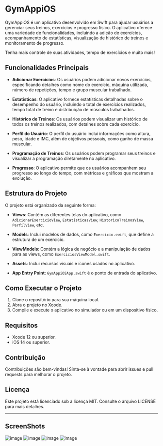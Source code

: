 # GymAppiOS

GymAppiOS é um aplicativo desenvolvido em Swift para ajudar usuários a gerenciar seus treinos, exercícios e progresso físico. O aplicativo oferece uma variedade de funcionalidades, incluindo a adição de exercícios, acompanhamento de estatísticas, visualização de histórico de treinos e monitoramento de progresso.

Tenha mais controle de suas atividades, tempo de exercícios e muito mais!

## Funcionalidades Principais

- **Adicionar Exercícios**: Os usuários podem adicionar novos exercícios, especificando detalhes como nome do exercício, máquina utilizada, número de repetições, tempo e grupo muscular trabalhado.

- **Estatísticas**: O aplicativo fornece estatísticas detalhadas sobre o desempenho do usuário, incluindo o total de exercícios realizados, tempo total de treino e distribuição de músculos trabalhados.

- **Histórico de Treinos**: Os usuários podem visualizar um histórico de todos os treinos realizados, com detalhes sobre cada exercício.

- **Perfil do Usuário**: O perfil do usuário inclui informações como altura, peso, idade e IMC, além de objetivos pessoais, como ganho de massa muscular.

- **Programação de Treinos**: Os usuários podem programar seus treinos e visualizar a programação diretamente no aplicativo.

- **Progresso**: O aplicativo permite que os usuários acompanhem seu progresso ao longo do tempo, com métricas e gráficos que mostram a evolução.

## Estrutura do Projeto

O projeto está organizado da seguinte forma:

- **Views**: Contém as diferentes telas do aplicativo, como `AdicionarExercicioView`, `EstatisticasView`, `HistoricoTreinosView`, `PerfilView`, etc.

- **Models**: Inclui modelos de dados, como `Exercicio.swift`, que define a estrutura de um exercício.

- **ViewModels**: Contém a lógica de negócio e a manipulação de dados para as views, como `ExerciciosViewModel.swift`.

- **Assets**: Inclui recursos visuais e ícones usados no aplicativo.

- **App Entry Point**: `GymAppiOSApp.swift` é o ponto de entrada do aplicativo.

## Como Executar o Projeto

1. Clone o repositório para sua máquina local.
2. Abra o projeto no Xcode.
3. Compile e execute o aplicativo no simulador ou em um dispositivo físico.

## Requisitos

- Xcode 12 ou superior.
- iOS 14 ou superior.

## Contribuição

Contribuições são bem-vindas! Sinta-se à vontade para abrir issues e pull requests para melhorar o projeto.

## Licença

Este projeto está licenciado sob a licença MIT. Consulte o arquivo LICENSE para mais detalhes.

---

## ScreenShots

![image](https://github.com/user-attachments/assets/586ba978-1e97-47a1-ac69-a7adef899aa4)
![image](https://github.com/user-attachments/assets/d8695b34-ab3e-4580-abe2-c590bc9f770a)
![image](https://github.com/user-attachments/assets/65a52b0d-cbed-4e5f-997f-dc84dbe5c337)
![image](https://github.com/user-attachments/assets/71b8fd7d-fd09-4de7-b247-d378adac3d3e)





